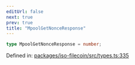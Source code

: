 ```yaml
---
editUrl: false
next: true
prev: true
title: "MpoolGetNonceResponse"
---
```


```ts
type MpoolGetNonceResponse = number;
```

Defined in: [packages/iso-filecoin/src/types.ts:335](https://github.com/hugomrdias/filecoin/blob/main/packages/iso-filecoin/src/types.ts#L335)
